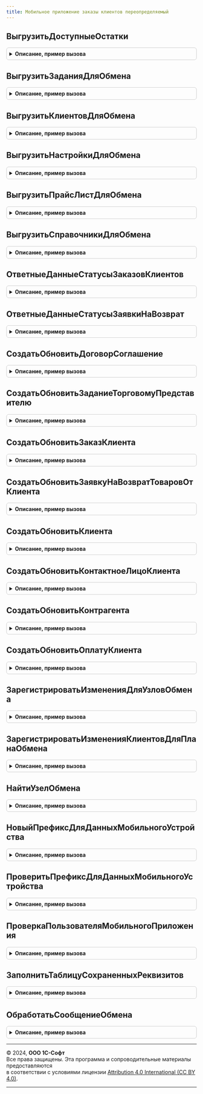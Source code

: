 ```yaml
---
title: Мобильное приложение заказы клиентов переопределяемый
---
```



## ВыгрузитьДоступныеОстатки
<details style="margin: 1em 0; padding: 0.5em; border: 1px solid #ccc; border-radius: 6px;">

<summary style="font-weight: bold; cursor: pointer;">Описание, пример вызова</summary>

```bsl

// Записывает информацию по остаткам в сообщение для обмена для узла обмена с мобильным приложением.
//
// Параметры:
//  ЗаписьXML - ЗаписьXML - сообщение обмена;
//  УзелОбмена - ПланОбменаСсылка - узел обмена с мобильным приложением;
//  ДопСвойства - Структура - содержит данные для продолжения обмена.
//
Процедура ВыгрузитьДоступныеОстатки(ЗаписьXML, УзелОбмена, ДопСвойства) Экспорт
```

Пример вызова
```bsl
МобильноеПриложениеЗаказыКлиентовПереопределяемый.ВыгрузитьДоступныеОстатки(ЗаписьXML, УзелОбмена, ДопСвойства) 
```
</details>

## ВыгрузитьЗаданияДляОбмена
<details style="margin: 1em 0; padding: 0.5em; border: 1px solid #ccc; border-radius: 6px;">

<summary style="font-weight: bold; cursor: pointer;">Описание, пример вызова</summary>

```bsl

// Записывает данные заданий в сообщение для обмена для узла обмена с мобильным приложением.
//
// Параметры:
//  ЗаписьXML - ЗаписьXML - сообщение обмена;
//  УзелОбмена - ПланОбменаСсылка - узел плана обмена с мобильным приложением;
//  СообщениеОбмена - Строка - возвращаемое сообщение обмена;
//  НомерСообщения - Число - номер сообщения обмена данными.
//
Процедура ВыгрузитьЗаданияДляОбмена(ЗаписьXML, УзелОбмена, СообщениеОбмена, НомерСообщения) Экспорт
```

Пример вызова
```bsl
МобильноеПриложениеЗаказыКлиентовПереопределяемый.ВыгрузитьЗаданияДляОбмена(ЗаписьXML, УзелОбмена, СообщениеОбмена, НомерСообщения) 
```
</details>

## ВыгрузитьКлиентовДляОбмена
<details style="margin: 1em 0; padding: 0.5em; border: 1px solid #ccc; border-radius: 6px;">

<summary style="font-weight: bold; cursor: pointer;">Описание, пример вызова</summary>

```bsl

// Записывает данные клиентов в сообщение для обмена для узла обмена с мобильным приложением.
//
// Параметры:
//  ЗаписьXML - ЗаписьXML - сообщение обмена;
//  УзелОбмена - ПланОбменаСсылка - узел обмена с мобильным приложением;
//  ДопСвойства - Структура - содержит данные для продолжения обмена.
//  ВыгружатьПолноеДосье - Булево - флаг выгрузки полного досье.
//
Процедура ВыгрузитьКлиентовДляОбмена(ЗаписьXML, УзелОбмена, ДопСвойства, ВыгружатьПолноеДосье = Ложь) Экспорт
```

Пример вызова
```bsl
МобильноеПриложениеЗаказыКлиентовПереопределяемый.ВыгрузитьКлиентовДляОбмена(ЗаписьXML, УзелОбмена, ДопСвойства, ВыгружатьПолноеДосье);
```
</details>

## ВыгрузитьНастройкиДляОбмена
<details style="margin: 1em 0; padding: 0.5em; border: 1px solid #ccc; border-radius: 6px;">

<summary style="font-weight: bold; cursor: pointer;">Описание, пример вызова</summary>

```bsl

// Заполняет сообщение обмена информацией по настройкам приложения для мобильного приложения.
//
// Параметры:
//  УзелОбмена - ПланОбменаСсылка - узел обмена с мобильным приложением;
//  СтруктураОтвета - Структура - сообщение обмена.
//
Процедура ВыгрузитьНастройкиДляОбмена(УзелОбмена, СтруктураОтвета) Экспорт
```

Пример вызова
```bsl
МобильноеПриложениеЗаказыКлиентовПереопределяемый.ВыгрузитьНастройкиДляОбмена(УзелОбмена, СтруктураОтвета) 
```
</details>

## ВыгрузитьПрайсЛистДляОбмена
<details style="margin: 1em 0; padding: 0.5em; border: 1px solid #ccc; border-radius: 6px;">

<summary style="font-weight: bold; cursor: pointer;">Описание, пример вызова</summary>

```bsl

// Записывает информацию по ценам в сообщение для обмена для узла обмена с мобильным приложением.
//
// Параметры:
//  ЗаписьXML - ЗаписьXML - сообщение обмена;
//  СообщениеОбмена - Строка - возвращаемое сообщение обмена;
//  УзелОбмена - ПланОбменаСсылка - узел плана обмена с мобильным приложением;
//  НомерСообщения - Число - номер сообщения обмена с мобильным приложением;
//  ВсеЦены - Булево - флаг выгрузки всех цен;
//  ДопСвойства - Структура - содержит данные для продолжения обмена.
//
Процедура ВыгрузитьПрайсЛистДляОбмена(ЗаписьXML, СообщениеОбмена, УзелОбмена, НомерСообщения, ВсеЦены, ДопСвойства) Экспорт
```

Пример вызова
```bsl
МобильноеПриложениеЗаказыКлиентовПереопределяемый.ВыгрузитьПрайсЛистДляОбмена(ЗаписьXML, СообщениеОбмена, УзелОбмена, НомерСообщения, ВсеЦены, ДопСвойства) 
```
</details>

## ВыгрузитьСправочникиДляОбмена
<details style="margin: 1em 0; padding: 0.5em; border: 1px solid #ccc; border-radius: 6px;">

<summary style="font-weight: bold; cursor: pointer;">Описание, пример вызова</summary>

```bsl

// Записывает данные справочников в сообщение для обмена для узла обмена с мобильным приложением.
//
// Параметры:
//  ЗаписьXML - ЗаписьXML - сообщение обмена
//  УзелОбмена - ПланОбменаСсылка - узел обмена с мобильным приложением.
//
Процедура ВыгрузитьСправочникиДляОбмена(ЗаписьXML, УзелОбмена) Экспорт
```

Пример вызова
```bsl
МобильноеПриложениеЗаказыКлиентовПереопределяемый.ВыгрузитьСправочникиДляОбмена(ЗаписьXML, УзелОбмена) 
```
</details>

## ОтветныеДанныеСтатусыЗаказовКлиентов
<details style="margin: 1em 0; padding: 0.5em; border: 1px solid #ccc; border-radius: 6px;">

<summary style="font-weight: bold; cursor: pointer;">Описание, пример вызова</summary>

```bsl

// Возвращает ответные данные по статусам заказов клиентов.
//
// Параметры:
//  ОтветноеСообщение - ЗаписьXML - ответное сообщение по статусам заказов клиентов;
//  ИдентификаторыЗаказов - Массив - массив прочитанных идентификаторов заказов клиентов.
//
// Возвращаемое значение:
//  Массив - массив, содержащий данные по статусам заказов клиентов.
//
Функция ОтветныеДанныеСтатусыЗаказовКлиентов(ОтветноеСообщение, Знач ИдентификаторыЗаказов) Экспорт
```

Пример вызова
```bsl
Результат = МобильноеПриложениеЗаказыКлиентовПереопределяемый.ОтветныеДанныеСтатусыЗаказовКлиентов(ОтветноеСообщение, ИдентификаторыЗаказов) 
```
</details>

## ОтветныеДанныеСтатусыЗаявкиНаВозврат
<details style="margin: 1em 0; padding: 0.5em; border: 1px solid #ccc; border-radius: 6px;">

<summary style="font-weight: bold; cursor: pointer;">Описание, пример вызова</summary>

```bsl

// Возвращает ответные данные по статусам заявок на возврат.
//
// Параметры:
//  ОтветноеСообщение - ЗаписьXML - ответное сообщение по статусам заказов клиентов;
//  Идентификаторы - Массив - массив прочитанных идентификаторов заявок на возврат.
//
// Возвращаемое значение:
//  Массив - массив, содержащий данные по статусам заявок на возврат.
//
Функция ОтветныеДанныеСтатусыЗаявкиНаВозврат(ОтветноеСообщение, Знач Идентификаторы) Экспорт
```

Пример вызова
```bsl
Результат = МобильноеПриложениеЗаказыКлиентовПереопределяемый.ОтветныеДанныеСтатусыЗаявкиНаВозврат(ОтветноеСообщение, Идентификаторы) 
```
</details>

## СоздатьОбновитьДоговорСоглашение
<details style="margin: 1em 0; padding: 0.5em; border: 1px solid #ccc; border-radius: 6px;">

<summary style="font-weight: bold; cursor: pointer;">Описание, пример вызова</summary>

```bsl

// Записывает элемент справочника "Договоры контрагентов".
//
// Параметры:
//  МобильныйДоговор - ОбъектXDTO - полученные данные обмена;
//  Сообщение - Массив - массив содержащий данные для ответного сообщения.
//
Процедура СоздатьОбновитьДоговорСоглашение(МобильныйДоговор, Сообщение) Экспорт
```

Пример вызова
```bsl
МобильноеПриложениеЗаказыКлиентовПереопределяемый.СоздатьОбновитьДоговорСоглашение(МобильныйДоговор, Сообщение) 
```
</details>

## СоздатьОбновитьЗаданиеТорговомуПредставителю
<details style="margin: 1em 0; padding: 0.5em; border: 1px solid #ccc; border-radius: 6px;">

<summary style="font-weight: bold; cursor: pointer;">Описание, пример вызова</summary>

```bsl

// Записывает документ "Задание торговому представителю".
//
// Параметры:
//  МобильноеЗадание - ОбъектXDTO - полученные данные обмена;
//  УзелОбмена - ПланОбменаСсылка - узел плана обмена с мобильным приложением;
//  Сообщение - Массив - массив содержащий данные для ответного сообщения;
//  НастройкиЗадания - ОбъектXDTO - JobTargetSettings (http://www.1c.ru/CustomerOrders/Exchange),
//    настройки использования заданий торговыми представителями.
//
Процедура СоздатьОбновитьЗаданиеТорговомуПредставителю(МобильноеЗадание, УзелОбмена, Сообщение, НастройкиЗадания) Экспорт
```

Пример вызова
```bsl
МобильноеПриложениеЗаказыКлиентовПереопределяемый.СоздатьОбновитьЗаданиеТорговомуПредставителю(МобильноеЗадание, УзелОбмена, Сообщение, НастройкиЗадания) 
```
</details>

## СоздатьОбновитьЗаказКлиента
<details style="margin: 1em 0; padding: 0.5em; border: 1px solid #ccc; border-radius: 6px;">

<summary style="font-weight: bold; cursor: pointer;">Описание, пример вызова</summary>

```bsl

// Записывает документ "Заказ клиента".
//
// Параметры:
//  МобильныеДанные - ОбъектXDTO - полученные данные обмена;
//  Сообщение - Массив - массив содержащий данные для ответного сообщения.
//
Процедура СоздатьОбновитьЗаказКлиента(МобильныеДанные, Сообщение) Экспорт
```

Пример вызова
```bsl
МобильноеПриложениеЗаказыКлиентовПереопределяемый.СоздатьОбновитьЗаказКлиента(МобильныеДанные, Сообщение) 
```
</details>

## СоздатьОбновитьЗаявкуНаВозвратТоваровОтКлиента
<details style="margin: 1em 0; padding: 0.5em; border: 1px solid #ccc; border-radius: 6px;">

<summary style="font-weight: bold; cursor: pointer;">Описание, пример вызова</summary>

```bsl

// Записывает документ "Заявка на возврат товаров от клиента".
//
// Параметры:
//  МобильныеДанные - ОбъектXDTO - полученные данные обмена;
//  Сообщение - Массив - массив содержащий данные для ответного сообщения.
//
Процедура СоздатьОбновитьЗаявкуНаВозвратТоваровОтКлиента(МобильныеДанные, Сообщение) Экспорт
```

Пример вызова
```bsl
МобильноеПриложениеЗаказыКлиентовПереопределяемый.СоздатьОбновитьЗаявкуНаВозвратТоваровОтКлиента(МобильныеДанные, Сообщение) 
```
</details>

## СоздатьОбновитьКлиента
<details style="margin: 1em 0; padding: 0.5em; border: 1px solid #ccc; border-radius: 6px;">

<summary style="font-weight: bold; cursor: pointer;">Описание, пример вызова</summary>

```bsl

// Записывает элемент справочника "Партнеры".
//
// Параметры:
//  МобильныйПартнер - ОбъектXDTO - полученные данные обмена;
//  УзелОбмена - ПланОбменаСсылка - узел плана обмена с мобильным приложением;
//  Сообщение - Массив - массив содержащий данные для ответного сообщения.
//
Процедура СоздатьОбновитьКлиента(МобильныйПартнер, УзелОбмена, Сообщение) Экспорт
```

Пример вызова
```bsl
МобильноеПриложениеЗаказыКлиентовПереопределяемый.СоздатьОбновитьКлиента(МобильныйПартнер, УзелОбмена, Сообщение) 
```
</details>

## СоздатьОбновитьКонтактноеЛицоКлиента
<details style="margin: 1em 0; padding: 0.5em; border: 1px solid #ccc; border-radius: 6px;">

<summary style="font-weight: bold; cursor: pointer;">Описание, пример вызова</summary>

```bsl

// Записывает элемент справочника "Контактные лица партнеров".
//
// Параметры:
//  МобильныеДанные - ОбъектXDTO
//  Сообщение - Массив Из Структура - массив содержащий данные для ответного сообщения.
//
Процедура СоздатьОбновитьКонтактноеЛицоКлиента(МобильныеДанные, Сообщение) Экспорт
```

Пример вызова
```bsl
МобильноеПриложениеЗаказыКлиентовПереопределяемый.СоздатьОбновитьКонтактноеЛицоКлиента(МобильныеДанные, Сообщение) 
```
</details>

## СоздатьОбновитьКонтрагента
<details style="margin: 1em 0; padding: 0.5em; border: 1px solid #ccc; border-radius: 6px;">

<summary style="font-weight: bold; cursor: pointer;">Описание, пример вызова</summary>

```bsl

// Записывает элемент справочника "Контрагенты".
//
// Параметры:
//  МобильныйКонтрагент - ОбъектXDTO - полученные данные обмена;
//  Сообщение - Массив - массив содержащий данные для ответного сообщения.
//
Процедура СоздатьОбновитьКонтрагента(МобильныйКонтрагент, Сообщение) Экспорт
```

Пример вызова
```bsl
МобильноеПриложениеЗаказыКлиентовПереопределяемый.СоздатьОбновитьКонтрагента(МобильныйКонтрагент, Сообщение) 
```
</details>

## СоздатьОбновитьОплатуКлиента
<details style="margin: 1em 0; padding: 0.5em; border: 1px solid #ccc; border-radius: 6px;">

<summary style="font-weight: bold; cursor: pointer;">Описание, пример вызова</summary>

```bsl

// Записывает документ "Оплата клиента" из мобильного приложения.
//
// Параметры:
//  МобильнаяОплата - ОбъектXDTO - полученные данные обмена;
//  УзелОбмена - ПланОбменаСсылка - узел плана обмена с мобильным приложением;
//  Сообщение - Массив - массив содержащий данные для ответного сообщения.
//
Процедура СоздатьОбновитьОплатуКлиента(МобильнаяОплата, УзелОбмена, Сообщение) Экспорт
```

Пример вызова
```bsl
МобильноеПриложениеЗаказыКлиентовПереопределяемый.СоздатьОбновитьОплатуКлиента(МобильнаяОплата, УзелОбмена, Сообщение) 
```
</details>

## ЗарегистрироватьИзмененияДляУзловОбмена
<details style="margin: 1em 0; padding: 0.5em; border: 1px solid #ccc; border-radius: 6px;">

<summary style="font-weight: bold; cursor: pointer;">Описание, пример вызова</summary>

```bsl

// Регистрирует объекты в узлах обмена мобильного приложения.
//
// Параметры:
//  МассивУзлов - Массив - содержит узлы для регистрации изменений объекта;
//  Объект - СправочникОбъект, РегистрСведенийНаборЗаписей - объект для которого регистрируются изменения.
//
Процедура ЗарегистрироватьИзмененияДляУзловОбмена(МассивУзлов, Объект) Экспорт
```

Пример вызова
```bsl
МобильноеПриложениеЗаказыКлиентовПереопределяемый.ЗарегистрироватьИзмененияДляУзловОбмена(МассивУзлов, Объект) 
```
</details>

## ЗарегистрироватьИзмененияКлиентовДляПланаОбмена
<details style="margin: 1em 0; padding: 0.5em; border: 1px solid #ccc; border-radius: 6px;">

<summary style="font-weight: bold; cursor: pointer;">Описание, пример вызова</summary>

```bsl

// Регистрирует изменения с типом "Справочник.Партнеры" на узле плана обмена по переданным параметрам.
// Если переданный параметр "ВсеКлиенты" = Истина, регистрируются все элементы справочника "Партнеры",
// если переданный параметр "УникальныйИдентификатор" не пустой,
// зарегистрируется только один объект по переданной ссылке.
//
// Параметры:
//  УзелОбмена - ПланОбменаСсылка - узел обмена с мобильным приложением;
//  ВсеКлиенты - Булево - флаг регистрации всех элементов справочника "Партнеры";
//  УникальныйИдентификатор - Строка - строковое представление уникального идентификатора элементов справочника "Партнеры";
//  Отказ - Булево - признак выполнения регистрации объектов;
//  СообщениеОбмена - Строка - строка, в которую запишется информация об ошибке выполнения.
//
Процедура ЗарегистрироватьИзмененияКлиентовДляПланаОбмена(УзелОбмена, ВсеКлиенты, УникальныйИдентификатор, Отказ, Экспорт
```

Пример вызова
```bsl
МобильноеПриложениеЗаказыКлиентовПереопределяемый.ЗарегистрироватьИзмененияКлиентовДляПланаОбмена(УзелОбмена, ВсеКлиенты, УникальныйИдентификатор, Отказ, );
```
</details>

## НайтиУзелОбмена
<details style="margin: 1em 0; padding: 0.5em; border: 1px solid #ccc; border-radius: 6px;">

<summary style="font-weight: bold; cursor: pointer;">Описание, пример вызова</summary>

```bsl

// Возвращает узел обмена по идентификатору мобильного приложения и текущему пользователю.
//
// Параметры:
//  СтруктураОтвета - Структура - ответное сообщение;
//  ИдентификаторМобильногоУстройства - Строка - не изменяемый код мобильного приложения, используется как код узла плана обмена;
//  ТекущийПользователь - СправочникСсылка.Пользователи, Неопределено - текущий пользователь сеанса.
//
// Возвращаемое значение:
//  ПланОбменаСсылка - Узел обмена "Мобильное приложение "1С: Заказы клиентов"".
//
Функция НайтиУзелОбмена(СтруктураОтвета, ИдентификаторМобильногоУстройства, ТекущийПользователь = Неопределено) Экспорт
```

Пример вызова
```bsl
Результат = МобильноеПриложениеЗаказыКлиентовПереопределяемый.НайтиУзелОбмена(СтруктураОтвета, ИдентификаторМобильногоУстройства, ТекущийПользователь);
```
</details>

## НовыйПрефиксДляДанныхМобильногоУстройства
<details style="margin: 1em 0; padding: 0.5em; border: 1px solid #ccc; border-radius: 6px;">

<summary style="font-weight: bold; cursor: pointer;">Описание, пример вызова</summary>

```bsl

// Возвращает новый префикс для данных мобильного устройства.
//
// Возвращаемое значение:
//  Строка - новый префикс.
//
Функция НовыйПрефиксДляДанныхМобильногоУстройства() Экспорт
```

Пример вызова
```bsl
Результат = МобильноеПриложениеЗаказыКлиентовПереопределяемый.НовыйПрефиксДляДанныхМобильногоУстройства() 
```
</details>

## ПроверитьПрефиксДляДанныхМобильногоУстройства
<details style="margin: 1em 0; padding: 0.5em; border: 1px solid #ccc; border-radius: 6px;">

<summary style="font-weight: bold; cursor: pointer;">Описание, пример вызова</summary>

```bsl

// Возвращает результат проверки префикса для данных мобильного устройства.
//
// Параметры:
//  Ссылка - ПланОбменаСсылка - Узел обмена "Мобильное приложение "1С: Заказы"";
//  Префикс - Строка - проверяемый префикс для данных мобильного устройства.
//
// Возвращаемое значение:
//  Булево - истина, когда префикс уже используется на другом узле.
//
Функция ПроверитьПрефиксДляДанныхМобильногоУстройства(Ссылка, Префикс) Экспорт
```

Пример вызова
```bsl
Результат = МобильноеПриложениеЗаказыКлиентовПереопределяемый.ПроверитьПрефиксДляДанныхМобильногоУстройства(Ссылка, Префикс) 
```
</details>

## ПроверкаПользователяМобильногоПриложения
<details style="margin: 1em 0; padding: 0.5em; border: 1px solid #ccc; border-radius: 6px;">

<summary style="font-weight: bold; cursor: pointer;">Описание, пример вызова</summary>

```bsl

// Возвращает структуру, содержащую значения доступных пользователю функций мобильного приложения.
//
// Параметры:
//  Пользователь - СправочникСсылка.Пользователи - пользователь мобильного приложения.
//
// Возвращаемое значение:
//  Структура - структура, содержащая значения доступных пользователю функций.
//
Функция ПроверкаПользователяМобильногоПриложения(Пользователь = Неопределено) Экспорт
```

Пример вызова
```bsl
Результат = МобильноеПриложениеЗаказыКлиентовПереопределяемый.ПроверкаПользователяМобильногоПриложения(Пользователь);
```
</details>

## ЗаполнитьТаблицуСохраненныхРеквизитов
<details style="margin: 1em 0; padding: 0.5em; border: 1px solid #ccc; border-radius: 6px;">

<summary style="font-weight: bold; cursor: pointer;">Описание, пример вызова</summary>

```bsl

// Заполняет коллекцию значений сохраненными реквизитами объектов для обмена.
//
// Параметры:
//  СохраненныеРеквизитыОбмена - ТаблицаЗначений, ДанныеФормыКоллекция - заполняемая коллекция.
//
Процедура ЗаполнитьТаблицуСохраненныхРеквизитов(СохраненныеРеквизитыОбмена) Экспорт
```

Пример вызова
```bsl
МобильноеПриложениеЗаказыКлиентовПереопределяемый.ЗаполнитьТаблицуСохраненныхРеквизитов(СохраненныеРеквизитыОбмена) 
```
</details>

## ОбработатьСообщениеОбмена
<details style="margin: 1em 0; padding: 0.5em; border: 1px solid #ccc; border-radius: 6px;">

<summary style="font-weight: bold; cursor: pointer;">Описание, пример вызова</summary>

```bsl

// Постобработка сообщения для обмена
//
// Параметры:
//  Сообщение - Строка
//  Выгрузка - Булево - Выгрузка - Истина, Загрузка - Ложь
//
Процедура ОбработатьСообщениеОбмена(Сообщение, Выгрузка = Истина) Экспорт
```

Пример вызова
```bsl
МобильноеПриложениеЗаказыКлиентовПереопределяемый.ОбработатьСообщениеОбмена(Сообщение, Выгрузка);
```
</details>

---

© 2024, **ООО 1С-Софт**  
Все права защищены. Эта программа и сопроводительные материалы предоставляются  
в соответствии с условиями лицензии [Attribution 4.0 International (CC BY 4.0)](https://creativecommons.org/licenses/by/4.0/legalcode).

---
